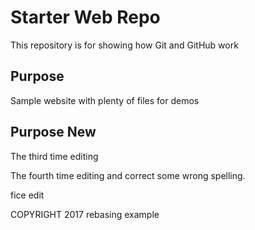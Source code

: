 # Starter Web Repo

This repository is for showing how Git and GitHub work

## Purpose

Sample website with plenty of files for demos

## Purpose New


The third time editing

The fourth time editing and correct some wrong spelling.


fice edit

COPYRIGHT 2017 rebasing example